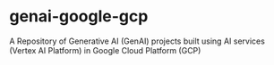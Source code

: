 # genai-google-gcp

A Repository of Generative AI (GenAI) projects built using AI services (Vertex AI Platform) in Google Cloud Platform (GCP) 
